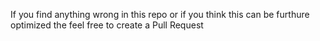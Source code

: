 If you find anything wrong in this repo or if you think this can be furthure optimized the feel free to create a Pull Request
